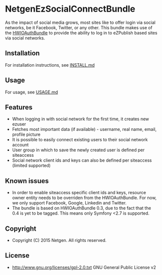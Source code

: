 # NetgenEzSocialConnectBundle
As the impact of social media grows, most sites like to offer login via social networks, be it Facebook, Twitter, or any other.
This bundle makes use of the [HWIOAuthBundle](https://github.com/hwi/HWIOAuthBundle) to provide the ability to log in to eZPublish based sites via social networks.

## Installation
For installation instructions, see [INSTALL.md](https://github.com/netgen/NetgenEzSocialConnectBundle/blob/master/INSTALL.md)

## Usage
For usage, see [USAGE.md](https://github.com/netgen/NetgenEzSocialConnectBundle/blob/master/USAGE.md)

## Features
* When logging in with social network for the first time, it creates new ezuser
* Fetches most important data (if available) - username, real name, email, profile picture
* It is possible to easily connect existing users to their social network account
* User group in which to save the newly created user is defined per siteaccess
* Social network client ids and keys can also be defined per siteaccess (limited supported)

## Known issues
* In order to enable siteaccess specific client ids and keys, resource owner entity needs to be overriden from the HWIOAuthBundle. For now, we only support Facebook, Google, Linkedin and Twitter.
* The bundle is based on HWIOAuthBundle 0.3, due to the fact that the 0.4 is yet to be tagged. This means only Symfony <2.7 is supported.

## Copyright
* Copyright (C) 2015 Netgen. All rights reserved.

## License
* http://www.gnu.org/licenses/gpl-2.0.txt GNU General Public License v2